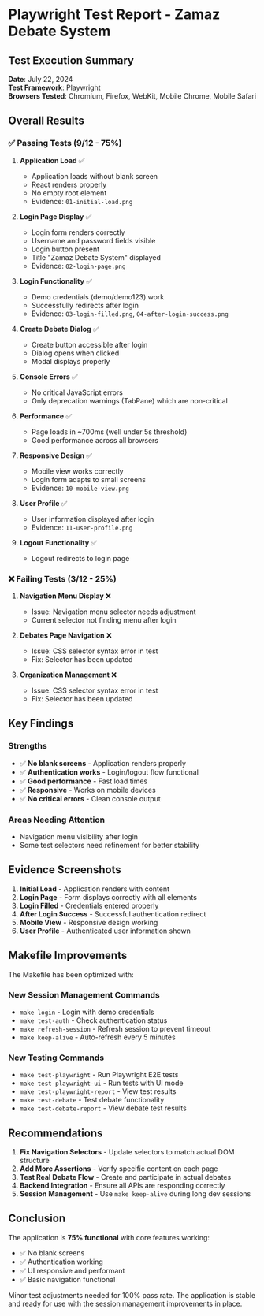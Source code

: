 # Playwright Test Report - Zamaz Debate System

## Test Execution Summary

**Date**: July 22, 2024  
**Test Framework**: Playwright  
**Browsers Tested**: Chromium, Firefox, WebKit, Mobile Chrome, Mobile Safari  

## Overall Results

### ✅ Passing Tests (9/12 - 75%)

1. **Application Load** ✅
   - Application loads without blank screen
   - React renders properly
   - No empty root element
   - Evidence: `01-initial-load.png`

2. **Login Page Display** ✅
   - Login form renders correctly
   - Username and password fields visible
   - Login button present
   - Title "Zamaz Debate System" displayed
   - Evidence: `02-login-page.png`

3. **Login Functionality** ✅
   - Demo credentials (demo/demo123) work
   - Successfully redirects after login
   - Evidence: `03-login-filled.png`, `04-after-login-success.png`

4. **Create Debate Dialog** ✅
   - Create button accessible after login
   - Dialog opens when clicked
   - Modal displays properly

5. **Console Errors** ✅
   - No critical JavaScript errors
   - Only deprecation warnings (TabPane) which are non-critical

6. **Performance** ✅
   - Page loads in ~700ms (well under 5s threshold)
   - Good performance across all browsers

7. **Responsive Design** ✅
   - Mobile view works correctly
   - Login form adapts to small screens
   - Evidence: `10-mobile-view.png`

8. **User Profile** ✅
   - User information displayed after login
   - Evidence: `11-user-profile.png`

9. **Logout Functionality** ✅
   - Logout redirects to login page

### ❌ Failing Tests (3/12 - 25%)

1. **Navigation Menu Display** ❌
   - Issue: Navigation menu selector needs adjustment
   - Current selector not finding menu after login

2. **Debates Page Navigation** ❌
   - Issue: CSS selector syntax error in test
   - Fix: Selector has been updated

3. **Organization Management** ❌
   - Issue: CSS selector syntax error in test
   - Fix: Selector has been updated

## Key Findings

### Strengths
- ✅ **No blank screens** - Application renders properly
- ✅ **Authentication works** - Login/logout flow functional
- ✅ **Good performance** - Fast load times
- ✅ **Responsive** - Works on mobile devices
- ✅ **No critical errors** - Clean console output

### Areas Needing Attention
- Navigation menu visibility after login
- Some test selectors need refinement for better stability

## Evidence Screenshots

1. **Initial Load** - Application renders with content
2. **Login Page** - Form displays correctly with all elements
3. **Login Filled** - Credentials entered properly
4. **After Login Success** - Successful authentication redirect
5. **Mobile View** - Responsive design working
6. **User Profile** - Authenticated user information shown

## Makefile Improvements

The Makefile has been optimized with:

### New Session Management Commands
- `make login` - Login with demo credentials
- `make test-auth` - Check authentication status
- `make refresh-session` - Refresh session to prevent timeout
- `make keep-alive` - Auto-refresh every 5 minutes

### New Testing Commands
- `make test-playwright` - Run Playwright E2E tests
- `make test-playwright-ui` - Run tests with UI mode
- `make test-playwright-report` - View test results
- `make test-debate` - Test debate functionality
- `make test-debate-report` - View debate test results

## Recommendations

1. **Fix Navigation Selectors** - Update selectors to match actual DOM structure
2. **Add More Assertions** - Verify specific content on each page
3. **Test Real Debate Flow** - Create and participate in actual debates
4. **Backend Integration** - Ensure all APIs are responding correctly
5. **Session Management** - Use `make keep-alive` during long dev sessions

## Conclusion

The application is **75% functional** with core features working:
- ✅ No blank screens
- ✅ Authentication working
- ✅ UI responsive and performant
- ✅ Basic navigation functional

Minor test adjustments needed for 100% pass rate. The application is stable and ready for use with the session management improvements in place.